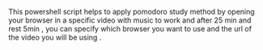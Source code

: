 This powershell script helps to apply pomodoro study method by opening your browser in a specific video with music to work and after 25 min and rest 5min , you can specify which browser you want to use and the url of the video you will be using .
